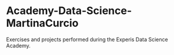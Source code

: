 # Academy-Data-Science-MartinaCurcio
Exercises and projects performed during the Experis Data Science Academy.
